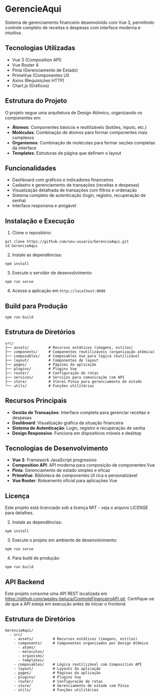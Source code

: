 # GerencieAqui

Sistema de gerenciamento financeiro desenvolvido com Vue 3, permitindo controle completo de receitas e despesas com interface moderna e intuitiva.

## Tecnologias Utilizadas

- Vue 3 (Composition API)
- Vue Router 4
- Pinia (Gerenciamento de Estado)
- PrimeVue (Componentes UI)
- Axios (Requisições HTTP)
- Chart.js (Gráficos)

## Estrutura do Projeto

O projeto segue uma arquitetura de Design Atômico, organizando os componentes em:

- **Átomos**: Componentes básicos e reutilizáveis (botões, inputs, etc.)
- **Moléculas**: Combinação de átomos para formar componentes mais complexos
- **Organismos**: Combinação de moléculas para formar seções completas da interface
- **Templates**: Estruturas de página que definem o layout

## Funcionalidades

- Dashboard com gráficos e indicadores financeiros
- Cadastro e gerenciamento de transações (receitas e despesas)
- Visualização detalhada de transações com filtros e ordenação
- Sistema completo de autenticação (login, registro, recuperação de senha)
- Interface responsiva e amigável

## Instalação e Execução

1. Clone o repositório:

```
git clone https://github.com/seu-usuario/GerencieAqui.git
cd GerencieAqui
```

2. Instale as dependências:

```
npm install
```

3. Execute o servidor de desenvolvimento:

```
npm run serve
```

4. Acesse a aplicação em `http://localhost:8080`

## Build para Produção

```
npm run build
```

## Estrutura de Diretórios

```
src/
├── assets/         # Recursos estáticos (imagens, estilos)
├── components/     # Componentes reutilizáveis (organização atômica)
├── composables/    # Composables Vue para lógica reutilizável
├── layout/         # Componentes de layout
├── pages/          # Páginas da aplicação
├── plugins/        # Plugins Vue
├── router/         # Configuração de rotas
├── services/       # Serviços para comunicação com API
├── store/          # Stores Pinia para gerenciamento de estado
└── utils/          # Funções utilitárias
```

## Recursos Principais

- **Gestão de Transações**: Interface completa para gerenciar receitas e despesas
- **Dashboard**: Visualização gráfica da situação financeira
- **Sistema de Autenticação**: Login, registro e recuperação de senha
- **Design Responsivo**: Funciona em dispositivos móveis e desktop

## Tecnologias de Desenvolvimento

- **Vue 3**: Framework JavaScript progressivo
- **Composition API**: API moderna para composição de componentes Vue
- **Pinia**: Gerenciamento de estado simples e eficaz
- **PrimeVue**: Biblioteca de componentes UI rica e personalizável
- **Vue Router**: Roteamento oficial para aplicações Vue

## Licença

Este projeto está licenciado sob a licença MIT - veja o arquivo LICENSE para detalhes.

2. Instale as dependências:

```
npm install
```

3. Execute o projeto em ambiente de desenvolvimento:

```
npm run serve
```

4. Para build de produção:

```
npm run build
```

## API Backend

Este projeto consome uma API REST localizada em https://github.com/wesley-beluca/ControleFinanceiroAPI.git. Certifique-se de que a API esteja em execução antes de iniciar o frontend.

## Estrutura de Diretórios

```
GerencieAqui/
  - src/
    - assets/         # Recursos estáticos (imagens, estilos)
    - components/     # Componentes organizados por Design Atômico
      - atoms/
      - molecules/
      - organisms/
      - templates/
    - composables/    # Lógica reutilizável com Composition API
    - layout/         # Layouts da aplicação
    - pages/          # Páginas da aplicação
    - plugins/        # Plugins Vue
    - router/         # Configuração de rotas
    - store/          # Gerenciamento de estado com Pinia
    - utils/          # Funções utilitárias
```
